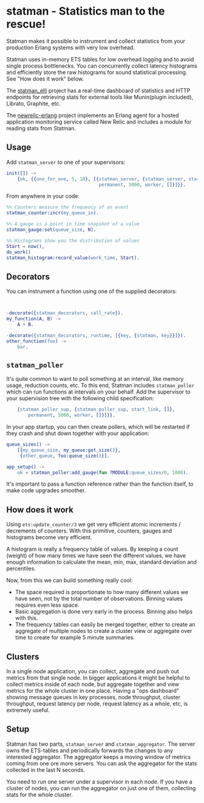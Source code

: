 # statman - Statistics man to the rescue!

Statman makes it possible to instrument and collect statistics from
your production Erlang systems with very low overhead.

Statman uses in-memory ETS tables for low overhead logging and to
avoid single process bottlenecks. You can concurrently collect latency
histograms and efficiently store the raw histograms for sound
statistical processing. See "How does it work" below.

The [statman_elli](https://github.com/knutin/statman_elli) project has
a real-time dashboard of statistics and HTTP endpoints for retrieving
stats for external tools like Munin(plugin included), Librato,
Graphite, etc.

The [newrelic-erlang](https://github.com/wooga/newrelic-erlang)
project implements an Erlang agent for a hosted application monitoring
service called New Relic and includes a module for reading stats from
Statman.

## Usage

Add `statman_server` to one of your supervisors:
```erlang
init([]) ->
    {ok, {{one_for_one, 5, 10}, [{statman_server, {statman_server, start_link, [1000]},
                                  permanent, 5000, worker, []}]}}.
```

From anywhere in your code:

```erlang
%% Counters measure the frequency of an event
statman_counter:incr(my_queue_in).

%% A gauge is a point in time snapshot of a value
statman_gauge:set(queue_size, N).

%% Histograms show you the distribution of values
Start = now(),
do_work()
statman_histogram:record_value(work_time, Start).
```

## Decorators

You can instrument a function using one of the supplied decorators:

```erlang


-decorate({statman_decorators, call_rate}).
my_function(A, B) ->
    A + B.

-decorate({statman_decorators, runtime, [{key, {statman, key}}]}).
other_function(foo) ->
    bar.

```

## `statman_poller`

It's quite common to want to poll something at an interval, like
memory usage, reduction counts, etc. To this end, Statman includes
`statman_poller` which can run functions at intervals on your
behalf. Add the supervisor to your supervision tree with the following
child specification:

```erlang
    {statman_poller_sup, {statman_poller_sup, start_link, []},
        permanent, 5000, worker, []}]}}.
```

In your app startup, you can then create pollers, which will be
restarted if they crash and shut down together with your application:

```erlang
queue_sizes() ->
    [{my_queue_size, my_queue:get_size()},
     {other_queue, foo:queue_size()}].

app_setup() ->
    ok = statman_poller:add_gauge(fun ?MODULE:queue_sizes/0, 1000).
```

It's important to pass a function reference rather than the function
itself, to make code upgrades smoother.

## How does it work

Using `ets:update_counter/3` we get very efficient atomic increments /
decrements of counters. With this primitive, counters, gauges and
histograms become very efficient.

A histogram is really a frequency table of values. By keeping a count
(weight) of how many times we have seen the different values, we have
enough information to calculate the mean, min, max, standard deviation
and percentiles.

Now, from this we can build something really cool:

 * The space required is proportionate to how many different values we
   have seen, not by the total number of observations. Binning values
   requires even less space.
 * Basic aggregation is done very early in the process. Binning also
   helps with this.
 * The frequency tables can easily be merged together, either to
   create an aggregate of multiple nodes to create a cluster view or
   aggregate over time to create for example 5 minute summaries.


## Clusters

In a single node application, you can collect, aggregate and push out
metrics from that single node. In bigger applications it might be
helpful to collect metrics inside of each node, but aggregate together
and view metrics for the whole cluster in one place. Having a "ops
dashboard" showing message queues in key processes, node throughput,
cluster throughput, request latency per node, request latency as a
whole, etc, is extremely useful.

## Setup

Statman has two parts, `statman_server` and `statman_aggregator`. The
server owns the ETS-tables and periodically forwards the changes to
any interested aggregator. The aggregator keeps a moving window of
metrics coming from one ore more servers. You can ask the aggregator
for the stats collected in the last N seconds.

You need to run one server under a supervisor in each node. If you
have a cluster of nodes, you can run the aggregator on just one of
them, collecting stats for the whole cluster.
